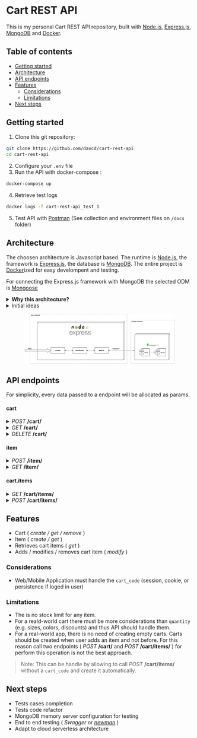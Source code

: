 # Cart REST API

This is my personal Cart REST API repository, built with [Node.js](https://nodejs.org/), [Express.js](https://expressjs.com/), [MongoDB](https://www.mongodb.com/) and [Docker](https://www.docker.com/).

## Table of contents

- [Getting started](#getting-started)
- [Architecture](#architecture)
- [API endpoints](#api-endpoints)
- [Features](#features)
  - [Considerations](#considerations)
  - [Limitations](#features)
- [Next steps](#next-steps)

## Getting started

1. Clone this git repository:

```bash
git clone https://github.com/davcd/cart-rest-api
cd cart-rest-api
```

2. Configure your `.env` file
3. Run the API with docker-compose :

```bash
docker-compose up
```

4. Retrieve test logs

```bash
docker logs -f cart-rest-api_test_1
```

5. Test API with [Postman](https://www.getpostman.com/) (See collection and environment files on `/docs` folder)

## Architecture

The choosen architecture is Javascript based. The runtime is [Node.js](https://nodejs.org/), the framework is [Express.js](https://expressjs.com/), the database is [MongoDB](https://www.mongodb.com/). The entire project is [Docker](https://www.docker.com/)ized for easy develompent and testing.

For connecting the Express.js framework with MongoDB the selected ODM is [Mongoose](https://mongoosejs.com/)

<details><summary markdown="span"><strong>Why this architecture?</strong></summary>

The pros are:

- **Easy transition for cloud serverless stack.** (e.g. Serverless framework, AWS Lambda, AWS DynamoDB, aws API Gateway).
- **Get out of my comfort zone.** Do not use my daily languages.
- **Quick prototype**
- **Simple code**
- **Successful stack**. This stack has positioned itself very well in the market. Due its caracteristics is wide recognized. (e.g. Simplicity, minimalism, flexibility, scalability, performance,... )

The cons are:

- **Poor Swagger compatibility**.

> Note: It is debatable that document store is not be the best database model for this particular business.

</details>
<details><summary markdown="span">Initial ideas</summary>

When choosen the stack, I contemplated the option of using these others:

- Java: Spring Boot based with Postgres database and Hibernate as ORM.
- PHP: Laravel framework with Postgres as persistence, using Doctrine as ORM

</details>

<p align="center"><img src="docs/architecture.png" width="80%"/></p>

## API endpoints

For simplicity, every data passed to a endpoint will be allocated as params.

#### cart

<details><summary markdown="span"><i>POST</i> <strong>/cart/</strong></summary>

Creates a new cart

**Parameters**

No parameters

**Responses**

```javascript
{
    "cart_code": String
}

//Example

{
    "cart_code": "4ca13090-a1b2-4741-b066-66c8d7a39f90"
}
```

| Code | Description          |
| ---- | -------------------- |
| 201  | Successful operation |

</details>
<details><summary markdown="span"><i>GET</i>  <strong>/cart/</strong></summary>

Retrieves a cart

**Parameters**

| Name      | Value  |
| --------- | ------ |
| cart_code | String |

**Responses**

```javascript
{
    "cart_code": String,
    "date": Date,
    "items": [
        {
            "meta": {
                "quantity": Number,
            },
            "item": {
                "item_code": String,
                "date": Date,
                "name": String,
                "description": String,
                "image": String,
                "price": Number
            }
      	}
	]
}

//Examples

{
    "cart_code": "7cf76646-8403-4d3c-976d-df148e6be29e",
    "date": "2019-12-31T00:14:02.213Z",
    "items": []
}

{
    "cart_code": "7cf76646-8403-4d3c-976d-df148e6be29e",
    "date": "2019-12-31T00:14:02.213Z",
    "items": [
        {
            "meta": {
                "quantity": 2
            },
            "item": {
                "item_code": "3892211b-1d99-43d1-a4f8-a8a2255820f9",
                "date": "2019-12-31T00:15:39.330Z",
                "name": "officia veniam nulla",
                "description": "Voluptate et occaecat exercitation Lorem ex do quis laboris.",
                "image": "est.jpg",
                "price": 260.67
            }
        }
    ]
}

```

| Code | Description          |
| ---- | -------------------- |
| 200  | Successful operation |
| 400  | Incorrect parameters |

</details>
<details><summary markdown="span"><i>DELETE</i>  <strong>/cart/</strong></summary>

Removes a cart

**Parameters**

| Name      | Value  |
| --------- | ------ |
| cart_code | String |

**Responses**

No responses

| Code | Description          |
| ---- | -------------------- |
| 204  | Successful operation |
| 400  | Incorrect parameters |

</details>

#### item

<details><summary markdown="span"><i>POST</i>  <strong>/item/</strong></summary>

Creates a new random item

**Parameters**

No parameters

**Responses**

```javascript
{
    "item_code": String
}

//Example

{
    "item_code": "290bcb1b-de37-40ed-a7ea-bcab78a84f7c"
}
```

| Code | Description          |
| ---- | -------------------- |
| 201  | Successful operation |

</details>
<details><summary markdown="span"><i>GET</i>  <strong>/item/</strong></summary>

Retrieves an item

**Parameters**

| Name      | Value  |
| --------- | ------ |
| item_code | String |

**Responses**

```javascript
{
    "item_code": String,
    "date": Date,
    "name": String,
    "description": String,
    "image": String,
    "price": Number
}

//Example

{
    "item_code": "290bcb1b-de37-40ed-a7ea-bcab78a84f7c",
    "date": "2019-12-31T00:23:04.607Z",
    "name": "deserunt enim laboris",
    "description": "Est fugiat laborum eu mollit quis id.",
    "image": "aute.jpg",
    "price": 412.52
}

```

| Code | Description          |
| ---- | -------------------- |
| 200  | Successful operation |
| 400  | Incorrect parameters |

</details>

#### cart.items

<details><summary markdown="span"><i>GET</i>  <strong>/cart/items/</strong></summary>

Retrieves list of items in cart

**Parameters**

| Name      | Value  |
| --------- | ------ |
| cart_code | String |

**Responses**

```javascript
[
    {
        "meta": {
            "quantity": Number,
        },
        "item": {
            "item_code": String,
            "date": Date,
            "name": String,
            "description": String,
            "image": String,
            "price": Number
        }
    }
]


//Examples

[]

[
    {
        "meta": {
            "quantity": 2
        },
        "item": {
            "item_code": "290bcb1b-de37-40ed-a7ea-bcab78a84f7c",
            "date": "2019-12-31T00:23:04.607Z",
            "name": "deserunt enim laboris",
            "description": "Est fugiat laborum eu mollit quis id.",
            "image": "aute.jpg",
            "price": 412.52
        }
    },
    {
        "meta": {
            "quantity": 2
        },
        "item": {
            "item_code": "e2791720-2e01-4fc6-b6bb-5d381742474e",
            "date": "2019-12-31T00:31:47.452Z",
            "name": "fugiat amet elit",
            "description": "Cupidatat et minim in exercitation proident ea quis reprehenderit nisi.",
            "image": "enim.jpg",
            "price": 728.94
        }
    }
]

```

| Code | Description          |
| ---- | -------------------- |
| 200  | Successful operation |
| 400  | Incorrect parameters |

</details>
<details><summary markdown="span"><i>POST</i>  <strong>/cart/items/</strong></summary>

Adds / modifies / removes a cart item

```
if (quantity is positive){
    if(item previously exists in the cart){
        Modifies the quantities by adding them
    }else{
        Adds the item into the cart with the defined quantity
    }
}else{
    if(item previously exists in the cart){
        Modifies the quantities by subtracting them
        if(the quantities result is zero or less){
            Removes item from cart
        }
    }else{
        Does nothing
    }
}
```

**Parameters**

| Name      | Value  |
| --------- | ------ |
| cart_code | String |
| item_code | String |
| quantity  | Number |

**Responses**

```javascript
[
    {
        "meta": {
            "quantity": Number,
        },
        "item": {
            "item_code": String,
            "date": Date,
            "name": String,
            "description": String,
            "image": String,
            "price": Number
        }
    }
]


//Examples

[]

[
    {
        "meta": {
            "quantity": 2
        },
        "item": {
            "item_code": "290bcb1b-de37-40ed-a7ea-bcab78a84f7c",
            "date": "2019-12-31T00:23:04.607Z",
            "name": "deserunt enim laboris",
            "description": "Est fugiat laborum eu mollit quis id.",
            "image": "aute.jpg",
            "price": 412.52
        }
    },
    {
        "meta": {
            "quantity": 2
        },
        "item": {
            "item_code": "e2791720-2e01-4fc6-b6bb-5d381742474e",
            "date": "2019-12-31T00:31:47.452Z",
            "name": "fugiat amet elit",
            "description": "Cupidatat et minim in exercitation proident ea quis reprehenderit nisi.",
            "image": "enim.jpg",
            "price": 728.94
        }
    }
]

```

| Code | Description          |
| ---- | -------------------- |
| 201  | Successful operation |
| 400  | Incorrect parameters |

</details>

## Features

- Cart ( _create / get / remove_ )
- Item ( _create / get_ )
- Retrieves cart items ( _get_ )
- Adds / modifies / removes cart item ( _modify_ )

### Considerations

- Web/Mobile Application must handle the `cart_code` (session, cookie, or persistence if loged in user)

### Limitations

- The is no stock limit for any item.
- For a reald-world cart there must be more considerations than `quantity` (e.g. sizes, colors, discounts) and thus API should handle them.
- For a real-world app, there is no need of creating empty carts. Carts should be created when user adds an item and not before. For this reason call two endpoints ( _POST_ **/cart/** and _POST_ **/cart/items/** ) for perform this operation is not the best approach.

> Note: This can be handle by allowing to call _POST_ **/cart/items/** without a `cart_code` and create it automatically.

## Next steps

- Tests cases completion
- Tests code refactor
- MongoDB memory server configuration for testing
- End to end testing ( _Swagger_ or _[newman](https://github.com/postmanlabs/newman)_ )
- Adapt to cloud serverless architecture
